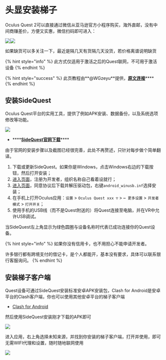 # 头显安装梯子

Oculus Quest 2可以直接通过微信从亚马逊官方小程序购买，海外直邮，没有中间商赚差价，方便又实惠，微信扫码即可进入：

![](https://cdn.jsdelivr.net/gh/EYW-015/Oculus-guide-China/quest/amz1.png)![](https://cdn.jsdelivr.net/gh/EYW-015/Oculus-guide-China/quest/amz2.png)

如果缺货可以多关注一下，最近是隔几天有货隔几天没货，若价格离谱说明缺货

{% hint style="info" %}
此方式仅适用于激活之后的Quest联网，不可用于激活设备
{% endhint %}

{% hint style="success" %}
此页教程由**@WGzeyu**提供，[**原文连接**](https://bs-wgzeyu.gtxcn.com/oq-guide/)\*\*\*\*
{% endhint %}

## 安装SideQuest

Oculus Quest平台的实用工具，提供了例如APK安装、数据备份，以及系统选项修改等功能。

![](https://cdn.jsdelivr.net/gh/EYW-015/Oculus-guide-China/quest/sidequest.png)

* \*\*\*\*[**SideQuest官网下载**](https://sidequestvr.com/setup-howto)\*\*\*\*

由于官网的安装步骤以及截图已经很完善，此处不再赘述，只针对每步做个简单翻译。

1. 下载或更新SideQuest。如果你是Windows，点击Windows右边的下载按钮，然后打开安装；  
2. [进入页面](https://dashboard.oculus.com/)，注册为开发者，组织名称自己看着设就行；  
3. [进入页面](https://developer.oculus.com/downloads/package/oculus-adb-drivers/)，同意协议后下载并解压驱动包，右键`android_winusb.inf`选择安装；  
4. 在手机上打开Oculus应用：`设置` &gt; `Oculus Quest xxx ▽` &gt; `┅ 更多设置` &gt; `开发者模式` &gt; `打开开关`；  
5. 使用手机的USB线（而不是Quest附送的）将Quest连接至电脑，并在VR中允许USB调试。

当SideQuest左上角显示为绿色圆圈与设备名称时代表已成功连接你的Quest设备。

{% hint style="info" %}
如果你没有信用卡，也不用担心不能申请开发者。

许多银行都有跨境支付的借记卡，是个人都能开，基本没有要求，具体可以联系银行客服询问。
{% endhint %}

## 安装梯子客户端

Quest设备可通过SideQuest安装标准安卓APK安装包，Clash for Android是安卓平台的Clash客户端，你也可以使用其他安卓平台的梯子客户端

* [Clash for Android](https://github.com/Kr328/ClashForAndroid)

然后使用SideQuest安装刚才下载的APK即可

![](https://cdn.jsdelivr.net/gh/EYW-015/Oculus-guide-China/quest/install.png)

进入应用，右上角选择未知来源，并找到你安装的梯子客户端，打开并使用，即可无需WIFI代理和设置，随时随地联网使用

![](https://cdn.jsdelivr.net/gh/EYW-015/Oculus-guide-China/quest/uks.webp)

